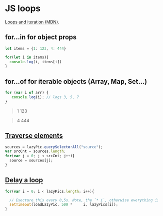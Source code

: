 # JS loops

[Loops and iteration (MDN)]( https://developer.mozilla.org/en-US/docs/Web/JavaScript/Guide/Loops_and_iteration).

## for...in for object props

```js
let items = {1: 123, 4: 444}

for(let i in items){
  console.log(i, items[i])
}
```

## for...of for  iterable objects (Array, Map, Set...)

```js
for (var i of arr) {
   console.log(i); // logs 3, 5, 7
}
```
> 1 123

> 4 444

## [Traverse elements](ruu.lv)

```js
sources = lazyPic.querySelectorAll("source");
var srcCnt = sources.length;			
for(var j = 0; j < srcCnt; j++){
  source = sources[j];				
}
```

## [Delay a loop](ruu.lv)

```js
for(var i = 0; i < lazyPics.length; i++){	

  // Execture this every 0,5s. Note, the `* i`, otherwise everything is executed exactly after 0.5s.
  setTimeout(loadLazyPic, 500 * 	i, lazyPics[i]);
}
```
